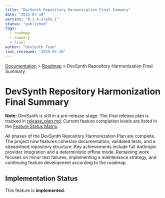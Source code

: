 ```yaml
---
title: "DevSynth Repository Harmonization Final Summary"
date: "2025-07-10"
version: "0.1.0-alpha.1"
status: "published"
tags:
  - roadmap
  - summary
  - final
author: "DevSynth Team"
last_reviewed: "2025-07-10"
---
```


<div class="breadcrumbs">
<a href="../index.md">Documentation</a> &gt; <a href="index.md">Roadmap</a> &gt; DevSynth Repository Harmonization Final Summary
</div>

# DevSynth Repository Harmonization Final Summary

**Note:** DevSynth is still in a pre-release stage. The final release plan is tracked in [release_plan.md](release_plan.md). Current feature completion levels are listed in the [Feature Status Matrix](../implementation/feature_status_matrix.md).

All phases of the DevSynth Repository Harmonization Plan are complete. The project now features cohesive documentation, validated tests, and a streamlined repository structure. Key achievements include full Anthropic provider integration and a deterministic offline mode. Remaining work focuses on minor test failures, implementing a maintenance strategy, and continuing feature development according to the roadmap.
## Implementation Status

This feature is **implemented**.
